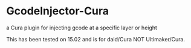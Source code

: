 # GcodeInjector-Cura
a Cura plugin for injecting gcode at a specific layer or height

This has been tested on 15.02 and is for daid/Cura NOT Ultimaker/Cura. 
